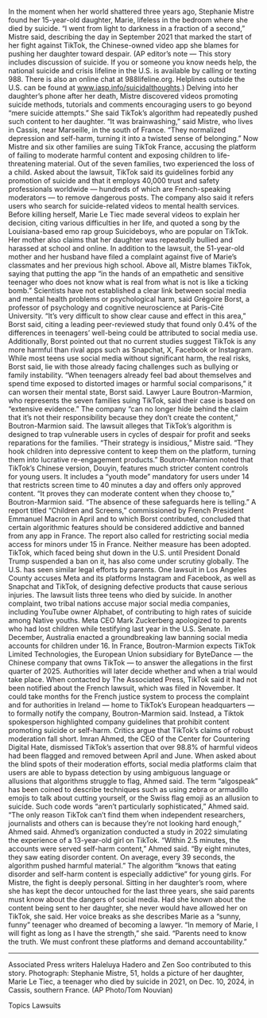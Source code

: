 In the moment when her world shattered three years ago, Stephanie Mistre found her 15-year-old daughter, Marie, lifeless in the bedroom where she died by suicide.
“I went from light to darkness in a fraction of a second,” Mistre said, describing the day in September 2021 that marked the start of her fight against TikTok, the Chinese-owned video app she blames for pushing her daughter toward despair.
(AP editor’s note — This story includes discussion of suicide. If you or someone you know needs help, the national suicide and crisis lifeline in the U.S. is available by calling or texting 988. There is also an online chat at 988lifeline.org. Helplines outside the U.S. can be found at www.iasp.info/suicidalthoughts.)
Delving into her daughter’s phone after her death, Mistre discovered videos promoting suicide methods, tutorials and comments encouraging users to go beyond “mere suicide attempts.” She said TikTok’s algorithm had repeatedly pushed such content to her daughter.
“It was brainwashing,” said Mistre, who lives in Cassis, near Marseille, in the south of France. “They normalized depression and self-harm, turning it into a twisted sense of belonging.”
Now Mistre and six other families are suing TikTok France, accusing the platform of failing to moderate harmful content and exposing children to life-threatening material. Out of the seven families, two experienced the loss of a child.
Asked about the lawsuit, TikTok said its guidelines forbid any promotion of suicide and that it employs 40,000 trust and safety professionals worldwide — hundreds of which are French-speaking moderators — to remove dangerous posts. The company also said it refers users who search for suicide-related videos to mental health services.
Before killing herself, Marie Le Tiec made several videos to explain her decision, citing various difficulties in her life, and quoted a song by the Louisiana-based emo rap group Suicideboys, who are popular on TikTok.
Her mother also claims that her daughter was repeatedly bullied and harassed at school and online. In addition to the lawsuit, the 51-year-old mother and her husband have filed a complaint against five of Marie’s classmates and her previous high school.
Above all, Mistre blames TikTok, saying that putting the app “in the hands of an empathetic and sensitive teenager who does not know what is real from what is not is like a ticking bomb.”
Scientists have not established a clear link between social media and mental health problems or psychological harm, said Grégoire Borst, a professor of psychology and cognitive neuroscience at Paris-Cité University.
“It’s very difficult to show clear cause and effect in this area,” Borst said, citing a leading peer-reviewed study that found only 0.4% of the differences in teenagers’ well-being could be attributed to social media use.
Additionally, Borst pointed out that no current studies suggest TikTok is any more harmful than rival apps such as Snapchat, X, Facebook or Instagram.
While most teens use social media without significant harm, the real risks, Borst said, lie with those already facing challenges such as bullying or family instability.
“When teenagers already feel bad about themselves and spend time exposed to distorted images or harmful social comparisons,” it can worsen their mental state, Borst said.
Lawyer Laure Boutron-Marmion, who represents the seven families suing TikTok, said their case is based on “extensive evidence.” The company “can no longer hide behind the claim that it’s not their responsibility because they don’t create the content,” Boutron-Marmion said.
The lawsuit alleges that TikTok’s algorithm is designed to trap vulnerable users in cycles of despair for profit and seeks reparations for the families.
“Their strategy is insidious,” Mistre said. “They hook children into depressive content to keep them on the platform, turning them into lucrative re-engagement products.”
Boutron-Marmion noted that TikTok’s Chinese version, Douyin, features much stricter content controls for young users. It includes a “youth mode” mandatory for users under 14 that restricts screen time to 40 minutes a day and offers only approved content.
“It proves they can moderate content when they choose to,” Boutron-Marmion said. “The absence of these safeguards here is telling.”
A report titled “Children and Screens,” commissioned by French President Emmanuel Macron in April and to which Borst contributed, concluded that certain algorithmic features should be considered addictive and banned from any app in France. The report also called for restricting social media access for minors under 15 in France. Neither measure has been adopted.
TikTok, which faced being shut down in the U.S. until President Donald Trump suspended a ban on it, has also come under scrutiny globally.
The U.S. has seen similar legal efforts by parents. One lawsuit in Los Angeles County accuses Meta and its platforms Instagram and Facebook, as well as Snapchat and TikTok, of designing defective products that cause serious injuries. The lawsuit lists three teens who died by suicide. In another complaint, two tribal nations accuse major social media companies, including YouTube owner Alphabet, of contributing to high rates of suicide among Native youths.
Meta CEO Mark Zuckerberg apologized to parents who had lost children while testifying last year in the U.S. Senate.
In December, Australia enacted a groundbreaking law banning social media accounts for children under 16.
In France, Boutron-Marmion expects TikTok Limited Technologies, the European Union subsidiary for ByteDance — the Chinese company that owns TikTok — to answer the allegations in the first quarter of 2025. Authorities will later decide whether and when a trial would take place.
When contacted by The Associated Press, TikTok said it had not been notified about the French lawsuit, which was filed in November. It could take months for the French justice system to process the complaint and for authorities in Ireland — home to TikTok’s European headquarters — to formally notify the company, Boutron-Marmion said.
Instead, a Tiktok spokesperson highlighted company guidelines that prohibit content promoting suicide or self-harm.
Critics argue that TikTok’s claims of robust moderation fall short.
Imran Ahmed, the CEO of the Center for Countering Digital Hate, dismissed TikTok’s assertion that over 98.8% of harmful videos had been flagged and removed between April and June.
When asked about the blind spots of their moderation efforts, social media platforms claim that users are able to bypass detection by using ambiguous language or allusions that algorithms struggle to flag, Ahmed said.
The term “algospeak” has been coined to describe techniques such as using zebra or armadillo emojis to talk about cutting yourself, or the Swiss flag emoji as an allusion to suicide.
Such code words “aren’t particularly sophisticated,” Ahmed said. “The only reason TikTok can’t find them when independent researchers, journalists and others can is because they’re not looking hard enough,” Ahmed said.
Ahmed’s organization conducted a study in 2022 simulating the experience of a 13-year-old girl on TikTok.
“Within 2.5 minutes, the accounts were served self-harm content,” Ahmed said. “By eight minutes, they saw eating disorder content. On average, every 39 seconds, the algorithm pushed harmful material.”
The algorithm “knows that eating disorder and self-harm content is especially addictive” for young girls.
For Mistre, the fight is deeply personal. Sitting in her daughter’s room, where she has kept the decor untouched for the last three years, she said parents must know about the dangers of social media.
Had she known about the content being sent to her daughter, she never would have allowed her on TikTok, she said. Her voice breaks as she describes Marie as a “sunny, funny” teenager who dreamed of becoming a lawyer.
“In memory of Marie, I will fight as long as I have the strength,” she said. “Parents need to know the truth. We must confront these platforms and demand accountability.”
___
Associated Press writers Haleluya Hadero and Zen Soo contributed to this story.
Photograph: Stephanie Mistre, 51, holds a picture of her daughter, Marie Le Tiec, a teenager who died by suicide in 2021, on Dec. 10, 2024, in Cassis, southern France. (AP Photo/Tom Nouvian)

Topics
Lawsuits
